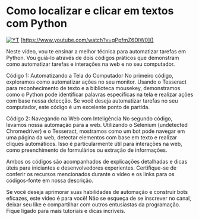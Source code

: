 # Como localizar e clicar em textos com Python


[![YT](https://i.ytimg.com/vi/gPpfmZ6DIW0/maxresdefault.jpg)](https://www.youtube.com/watch?v=gPpfmZ6DIW0)
[https://www.youtube.com/watch?v=gPpfmZ6DIW0]()

Neste vídeo, vou te ensinar a melhor técnica para automatizar tarefas em Python. Vou guiá-lo através de dois códigos práticos que demonstram como automatizar tarefas e interações na web e no seu computador.

Código 1: Automatizando a Tela do Computador
No primeiro código, exploramos como automatizar ações no seu monitor. Usando o Tesseract para reconhecimento de texto e a biblioteca mousekey, demonstramos como o Python pode identificar palavras específicas na tela e realizar ações com base nessa detecção. Se você deseja automatizar tarefas no seu computador, este código é um excelente ponto de partida.

Código 2: Navegando na Web com Inteligência
No segundo código, levamos nossa automação para a web. Utilizando o Selenium (undetected Chromedriver) e o Tesseract, mostramos como um bot pode navegar em uma página da web, detectar elementos com base em texto e realizar cliques automáticos. Isso é particularmente útil para interações na web, como preenchimento de formulários ou extração de informações.

Ambos os códigos são acompanhados de explicações detalhadas e dicas úteis para iniciantes e desenvolvedores experientes. Certifique-se de conferir os recursos mencionados durante o vídeo e os links para os códigos-fonte em nossa descrição.

Se você deseja aprimorar suas habilidades de automação e construir bots eficazes, este vídeo é para você! Não se esqueça de se inscrever no canal, deixar seu like e compartilhar com outros entusiastas da programação. Fique ligado para mais tutoriais e dicas incríveis.
